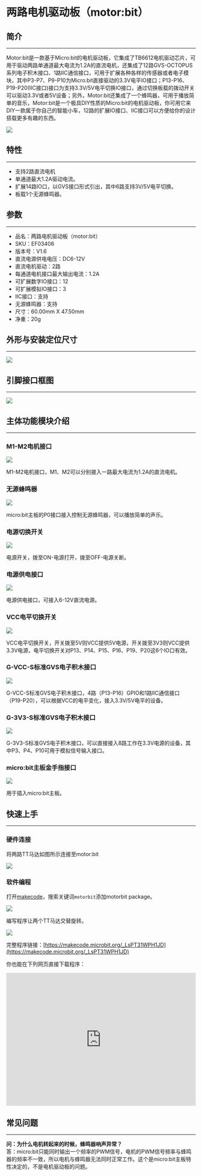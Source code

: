 # 两路电机驱动板（motor:bit）

## 简介
---
Motor:bit是一款基于Micro:bit的电机驱动板，它集成了TB6612电机驱动芯片，可用于驱动两路单通道最大电流为1.2A的直流电机，还集成了12路GVS-OCTOPUS系列电子积木接口、1路IIC通信接口，可用于扩展各种各样的传感器或者电子模块，其中P3-P7、P9-P10为Micro:bit直接驱动的3.3V电平IO接口；P13-P16、P19-P20(IIC接口)接口为支持3.3V/5V电平切换IO接口，通过切换板载的拨动开关可以驱动3.3V或者5V设备；另外，Motor:bit还集成了一个蜂鸣器，可用于播放简单的音乐，Motor:bit是一个极具DIY性质的Micro:bit的电机驱动板，你可用它来DIY一款属于你自己的智能小车，12路的扩展IO接口、IIC接口可以方便给你的设计搭载更多有趣的东西。

![](https://raw.githubusercontent.com/elecfreaks/learn-cn/master/microbitExtensionModule/images/6zRKrvw1.jpg)


## 特性
---
- 支持2路直流电机
- 单通道最大1.2A驱动电流。
- 扩展14路IO口，以GVS接口形式引出，其中6路支持3V/5V电平切换。
- 板载1个无源蜂鸣器。

## 参数
---

- 品名：两路电机驱动板（motor:bit）
- SKU：EF03406
- 版本号：V1.6
- 直流电源供电电压：DC6-12V
- 直流电机驱动：2路
- 每通道电机接口最大输出电流：1.2A
- 可扩展数字IO接口：12
- 可扩展模拟IO接口：3
- IIC接口：支持
- 无源蜂鸣器：支持
- 尺寸：60.00mm X 47.50mm
- 净重：20g

## 外形与安装定位尺寸
---
![](https://raw.githubusercontent.com/elecfreaks/learn-cn/master/microbitExtensionModule/images/zXGYS2h1.jpg)

## 引脚接口框图
---
![](https://raw.githubusercontent.com/elecfreaks/learn-cn/master/microbitExtensionModule/images/yiJJzHK1.jpg)

## 主体功能模块介绍
---
### M1-M2电机接口

![](https://raw.githubusercontent.com/elecfreaks/learn-cn/master/microbitExtensionModule/images/29nn8kR1.jpg)

M1-M2电机接口，M1、M2可以分别接入一路最大电流为1.2A的直流电机。

### 无源蜂鸣器

![](https://raw.githubusercontent.com/elecfreaks/learn-cn/master/microbitExtensionModule/images/eFXaJlg1.jpg)

micro:bit主板的P0接口接入控制无源蜂鸣器，可以播放简单的声乐。

### 电源切换开关

![](https://raw.githubusercontent.com/elecfreaks/learn-cn/master/microbitExtensionModule/images/mq8NFg41.jpg)

电源开关，拨至ON-电源打开，拨至OFF-电源关断。

### 电源供电接口

![](https://raw.githubusercontent.com/elecfreaks/learn-cn/master/microbitExtensionModule/images/NDzflbB1.jpg)

电源供电接口，可接入6-12V直流电源。

### VCC电平切换开关

![](https://raw.githubusercontent.com/elecfreaks/learn-cn/master/microbitExtensionModule/images/vpxh1nD1.jpg)

VCC电平切换开关，开关拨至5V则VCC提供5V电源，开关拨至3V3则VCC提供3.3V电源，电平切换开关对P13、P14、P15、P16、P19、P20这6个IO口有效。

### G-VCC-S标准GVS电子积木接口

![](https://raw.githubusercontent.com/elecfreaks/learn-cn/master/microbitExtensionModule/images/4cqVab21.jpg)

G-VCC-S标准GVS电子积木接口，4路（P13-P16）GPIO和1路IIC通信接口（P19-P20），可以根据VCC的电平变化，接入3.3V/5V电平的设备。

### G-3V3-S标准GVS电子积木接口

![](https://raw.githubusercontent.com/elecfreaks/learn-cn/master/microbitExtensionModule/images/xjDkR8E1.jpg)

G-3V3-S标准GVS电子积木接口，可以直接接入8路工作在3.3V电源的设备，其中P3、P4、P10可用于模拟信号输入接口。

### micro:bit主板金手指接口

![](https://raw.githubusercontent.com/elecfreaks/learn-cn/master/microbitExtensionModule/images/CemM8y51.jpg)

用于插入micro:bit主板。

## 快速上手
---
### 硬件连接  
将两路TT马达如图所示连接至motor:bit

![](https://raw.githubusercontent.com/elecfreaks/learn-cn/master/microbitExtensionModule/images/5ayGCgd1.png)

### 软件编程  
打开[makecode](https://makecode.microbit.org/)，搜索关键词`motorbit`添加motorbit package。

![](https://raw.githubusercontent.com/elecfreaks/learn-cn/master/microbitExtensionModule/images/CDV9ODY1.png)

编写程序让两个TT马达交替旋转。

![](https://raw.githubusercontent.com/elecfreaks/learn-cn/master/microbitExtensionModule/images/2klOChu.png)

完整程序链接：[https://makecode.microbit.org/_LsPT31WPH1JD](https://makecode.microbit.org/_LsPT31WPH1JD)

你也能在下列网页直接下载程序：
<div style="position:relative;height:0;padding-bottom:70%;overflow:hidden;"><iframe style="position:absolute;top:0;left:0;width:100%;height:100%;" src="https://makecode.microbit.org/#pub:_LsPT31WPH1JD" frameborder="0" sandbox="allow-popups allow-forms allow-scripts allow-same-origin"></iframe></div>

## 常见问题
---
**问：为什么电机转起来的时候，蜂鸣器响声异常？**  
答：micro:bit只能同时输出一个频率的PWM信号，电机的PWM信号频率与蜂鸣器的频率不一致，所以电机与蜂鸣器无法同时正常工作。这个是micro:bit主板特性决定的，不是电机驱动板的问题。

